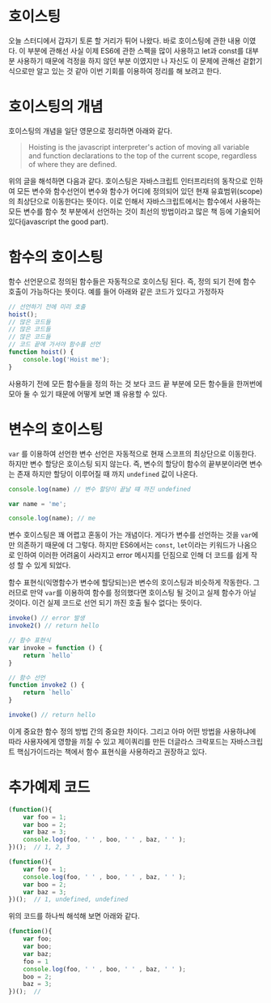 # 호이스팅
오늘 스터디에서 갑자기 토론 할 거리가 튀어 나왔다. 바로 호이스팅에 관한 내용 이였다. 이 부분에 관해선 사실 이제  ES6에 관한 스펙을 많이 사용하고 let과 const를 대부분 사용하기 때문에 걱정을 하지 않던 부분 이였지만 나 자신도 이 문제에 관해선 겉핡기 식으로만 알고 있는 것 같아 이번 기회를 이용하여 정리를 해 보려고 한다. 

# 호이스팅의 개념
호이스팅의 개념을 일단 영문으로 정리하면 아래와 같다. 
> Hoisting is the javascript interpreter's action of moving all variable and function declarations to the top of the current scope, regardless of where they are defined.

위의 글을 해석하면 다음과 같다. 호이스팅은 자바스크립트 인터프리터의 동작으로 인하여 모든 변수와 함수선언이 변수와 함수가 어디에 정의되어 있던 현재 유효범위(scope)의 최상단으로 이동한다는 뜻이다.
이로 인해서 자바스크립트에서는 함수에서 사용하는 모든 변수를 함수 첫 부분에서 선언하는 것이 최선의 방법이라고 많은 책 등에 기술되어 있다(javascript the good part). 

# 함수의 호이스팅 
함수 선언문으로 정의된 함수들은 자동적으로 호이스팅 된다. 즉, 정의 되기 전에 함수 호출이 가능하다는 뜻이다. 예를 들어 아래와 같은 코드가 있다고 가정하자 
```javascript
// 선언하기 전에 미리 호출
hoist();
// 많은 코드들
// 많은 코드들
// 많은 코드들
// 코드 끝에 가서야 함수를 선언
function hoist() {
    console.log('Hoist me');
}
```
사용하기 전에 모든 함수들을 정의 하는 것 보다 코드 끝 부분에 모든 함수들을 한꺼번에 모아 둘 수 있기 때문에 어떻게 보면 꽤 유용할 수 있다. 

#  변수의 호이스팅
`var` 를 이용하여 선언한 변수 선언은 자동적으로 현재 스코프의 최상단으로 이동한다. 하지만 변수 할당은 호이스팅 되지 않는다. 즉, 변수의 할당이 함수의 끝부분이라면 변수는 존재 하지만 할당이 이루어질 때 까지 `undefined` 값이 나온다. 

```javascript
console.log(name) // 변수 할당이 끝날 떄 까진 undefined

var name = 'me';

console.log(name); // me
```
변수 호이스팅은 꽤 어렵고 혼동이 가는 개념이다. 게다가 변수를 선언하는 것을 `var`에 만 의존하기 때문에 더 그렇다. 하지만 ES6에서는 `const`, `let`이라는 키워드가 나옴으로 인하여 이러한 어려움이 사라지고 error 메시지를 던짐으로 인해 더 코드를 쉽게 작성 할 수 있게 되었다. 

함수 표현식(익명함수가 변수에 할당되는)은 변수의 호이스팅과 비슷하게 작동한다. 그러므로 만약 `var`를 이용하여 함수를 정의했다면 호이스팅 될 것이고 실제 함수가 아닐 것이다. 이건 실제 코드로 선언 되기 까진 호출 될수 없다는 뜻이다. 
```javascript
invoke() // error 발생
invoke2() // return hello

// 함수 표현식
var invoke = function () {
    return `hello`
}

// 함수 선언
function invoke2 () {
    return `hello`
}

invoke() // return hello
```
이게 중요한 함수 정의 방법 간의 중요한 차이다. 그리고 아마 어떤 방법을 사용하냐에 따라 사용자에게 영향을 끼칠 수 있고 제이쿼리를 만든 더글라스 크락포드는 자바스크립트 핵심가이드라는 책에서 함수 표현식을 사용하라고 권장하고 있다. 

# 추가예제 코드 

```javascript
(function(){
    var foo = 1;
    var boo = 2;
    var baz = 3;
    console.log(foo, ' ' , boo, ' ' , baz, ' ' );
})();  // 1, 2, 3 
``` 
```javascript
(function(){
    var foo = 1;
    console.log(foo, ' ' , boo, ' ' , baz, ' ' );
    var boo = 2;
    var baz = 3;
})();  // 1, undefined, undefined 
``` 
위의 코드를 하나씩 해석해 보면 아래와 같다. 
```javascript
(function(){
    var foo;
    var boo;
    var baz;
    foo = 1
    console.log(foo, ' ' , boo, ' ' , baz, ' ' );
    boo = 2;
    baz = 3;
})();  // 
```



